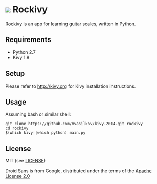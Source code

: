 ![](https://raw.githubusercontent.com/mvasilkov/kivy-2014/master/icon.png)
Rockivy
=======
[Rockivy][1] is an app for learning guitar scales, written in Python.

[1]: https://github.com/mvasilkov/kivy-2014

Requirements
------------
* Python 2.7
* Kivy 1.8

Setup
-----
Please refer to http://kivy.org for Kivy installation instructions.

Usage
-----
Assuming bash or similar shell:

    git clone https://github.com/mvasilkov/kivy-2014.git rockivy
    cd rockivy
    $(which kivy||which python) main.py

License
-------
MIT (see [LICENSE][2])

Droid Sans is from Google, distributed under the terms of the [Apache License 2.0][3]

[2]: https://github.com/mvasilkov/kivy-2014/blob/master/LICENSE
[3]: http://apache.org/licenses/LICENSE-2.0
